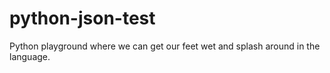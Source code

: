 # python-json-test
Python playground where we can get our feet wet and splash around in the language.
